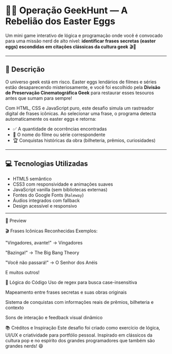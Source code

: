 # 🕵️‍♂️ Operação GeekHunt — A Rebelião dos Easter Eggs


Um mini game interativo de lógica e programação onde você é convocado para uma missão nerd de alto nível: **identificar frases secretas (easter eggs) escondidas em citações clássicas da cultura geek** 🎬👾

---

## 🎯 Descrição

O universo geek está em risco. Easter eggs lendários de filmes e séries estão desaparecendo misteriosamente, e você foi escolhido pela **Divisão de Preservação Cinematográfica Geek** para restaurar esses tesouros antes que sumam para sempre!

Com HTML, CSS e JavaScript puro, este desafio simula um rastreador digital de frases icônicas. Ao selecionar uma frase, o programa detecta automaticamente os easter eggs e retorna:

- ✅ A quantidade de ocorrências encontradas
- 🎥 O nome do filme ou série correspondente
- 🏆 Conquistas históricas da obra (bilheteria, prêmios, curiosidades)

---

## 💻 Tecnologias Utilizadas

- HTML5 semântico
- CSS3 com responsividade e animações suaves
- JavaScript vanilla (sem bibliotecas externas)
- Fontes do Google Fonts (`Raleway`)
- Áudios integrados com fallback
- Design acessível e responsivo

---

📸 Preview

🎬 Frases Icônicas Reconhecidas
Exemplos:

"Vingadores, avante!" → Vingadores

"Bazinga!" → The Big Bang Theory

"Você não passará!" → O Senhor dos Anéis

E muitos outros!

🧠 Lógica do Código
Uso de regex para busca case-insensitiva

Mapeamento entre frases secretas e suas obras originais

Sistema de conquistas com informações reais de prêmios, bilheteria e contexto

Sons de interação e feedback visual dinâmico

📚 Créditos e Inspiração
Este desafio foi criado como exercício de lógica, UI/UX e criatividade para portfólio pessoal.
Inspirado em clássicos da cultura pop e no espírito dos grandes programadores que também são grandes nerds! 😄

